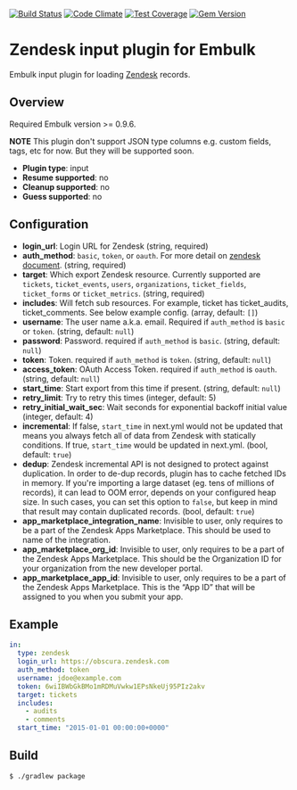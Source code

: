 [![Build Status](https://travis-ci.org/treasure-data/embulk-input-zendesk.svg?branch=master)](https://travis-ci.org/treasure-data/embulk-input-zendesk)
[![Code Climate](https://codeclimate.com/github/treasure-data/embulk-input-zendesk/badges/gpa.svg)](https://codeclimate.com/github/treasure-data/embulk-input-zendesk)
[![Test Coverage](https://codeclimate.com/github/treasure-data/embulk-input-zendesk/badges/coverage.svg)](https://codeclimate.com/github/treasure-data/embulk-input-zendesk/coverage)
[![Gem Version](https://badge.fury.io/rb/embulk-input-zendesk.svg)](https://badge.fury.io/rb/embulk-input-zendesk)

# Zendesk input plugin for Embulk

Embulk input plugin for loading [Zendesk](https://www.zendesk.com/) records.

## Overview

Required Embulk version >= 0.9.6.

**NOTE** This plugin don't support JSON type columns e.g. custom fields, tags, etc for now. But they will be supported soon.

* **Plugin type**: input
* **Resume supported**: no
* **Cleanup supported**: no
* **Guess supported**: no

## Configuration

- **login_url**: Login URL for Zendesk (string, required)
- **auth_method**: `basic`, `token`, or `oauth`. For more detail on [zendesk document](https://developer.zendesk.com/rest_api/docs/core/introduction#security-and-authentication). (string, required)
- **target**: Which export Zendesk resource. Currently supported are `tickets`, `ticket_events`, `users`, `organizations`, `ticket_fields`, `ticket_forms` or `ticket_metrics`. (string, required)
- **includes**: Will fetch sub resources. For example, ticket has ticket_audits, ticket_comments. See below example config. (array, default: `[]`)
- **username**: The user name a.k.a. email. Required if `auth_method` is `basic` or `token`. (string, default: `null`)
- **password**: Password. required if `auth_method` is `basic`. (string, default: `null`)
- **token**: Token. required if `auth_method` is `token`. (string, default: `null`)
- **access_token**: OAuth Access Token. required if `auth_method` is `oauth`. (string, default: `null`)
- **start_time**: Start export from this time if present. (string, default: `null`)
- **retry_limit**: Try to retry this times (integer, default: 5)
- **retry_initial_wait_sec**: Wait seconds for exponential backoff initial value (integer, default: 4)
- **incremental**: If false, `start_time` in next.yml would not be updated that means you always fetch all of data from Zendesk with statically conditions. If true, `start_time` would be updated in next.yml. (bool, default: `true`)
- **dedup**: Zendesk incremental API is not designed to protect against duplication. In order to de-dup records, plugin has to cache fetched IDs in memory. If you're importing a large dataset (eg. tens of millions of records), it can lead to OOM error, depends on your configured heap size. In such cases, you can set this option to `false`, but keep in mind that result may contain duplicated records. (bool, default: `true`)
- **app_marketplace_integration_name**: Invisible to user, only requires to be a part of the Zendesk Apps Marketplace. This should be used to name of the integration.
- **app_marketplace_org_id**: Invisible to user, only requires to be a part of the Zendesk Apps Marketplace. This should be the Organization ID for your organization from the new developer portal.
- **app_marketplace_app_id**: Invisible to user, only requires to be a part of the Zendesk Apps Marketplace. This is the “App ID” that will be assigned to you when you submit your app.
  
## Example

```yaml
in:
  type: zendesk
  login_url: https://obscura.zendesk.com
  auth_method: token
  username: jdoe@example.com
  token: 6wiIBWbGkBMo1mRDMuVwkw1EPsNkeUj95PIz2akv
  target: tickets
  includes:
    - audits
    - comments
  start_time: "2015-01-01 00:00:00+0000"
```


## Build

```
$ ./gradlew package
```
